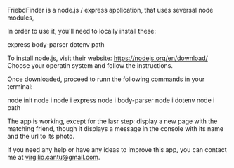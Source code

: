 FriebdFinder is a node.js / express application, that uses seversal node modules,

In order to use it, you'll need to locally install these:

express
body-parser
dotenv
path

To install node.js, visit their website: https://nodejs.org/en/download/
Choose your operatin system and follow the instructions.

Once downloaded, proceed to runn the following commands in your terminal:

node init
node i
node i express
node i body-parser
node i dotenv
node i path

The app is working, except for the lasr step: display a new page with the matching friend, though it displays a message in the console with its name and the url to its photo.

If you need any help or have any ideas to improve this app, you can contact me at virgilio.cantu@gmail.com.